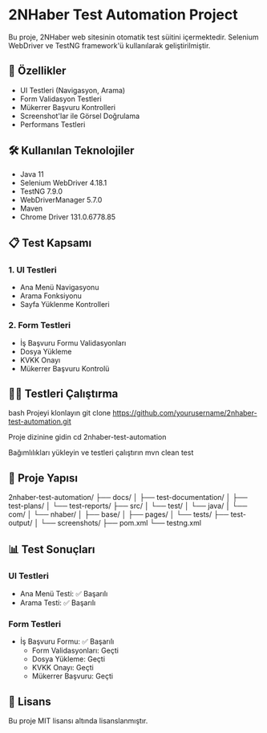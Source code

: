 # 2NHaber Test Automation Project

Bu proje, 2NHaber web sitesinin otomatik test süitini içermektedir. Selenium WebDriver ve TestNG framework'ü kullanılarak geliştirilmiştir.

## 🚀 Özellikler

- UI Testleri (Navigasyon, Arama)
- Form Validasyon Testleri
- Mükerrer Başvuru Kontrolleri
- Screenshot'lar ile Görsel Doğrulama
- Performans Testleri

## 🛠️ Kullanılan Teknolojiler

- Java 11
- Selenium WebDriver 4.18.1
- TestNG 7.9.0
- WebDriverManager 5.7.0
- Maven
- Chrome Driver 131.0.6778.85

## 📋 Test Kapsamı

### 1. UI Testleri
- Ana Menü Navigasyonu
- Arama Fonksiyonu
- Sayfa Yüklenme Kontrolleri

### 2. Form Testleri
- İş Başvuru Formu Validasyonları
- Dosya Yükleme
- KVKK Onayı
- Mükerrer Başvuru Kontrolü

## 🏃‍♂️ Testleri Çalıştırma 

bash
Projeyi klonlayın
git clone https://github.com/yourusername/2nhaber-test-automation.git

Proje dizinine gidin
cd 2nhaber-test-automation

Bağımlılıkları yükleyin ve testleri çalıştırın
mvn clean test


## 📁 Proje Yapısı
2nhaber-test-automation/
├── docs/
│ ├── test-documentation/
│ ├── test-plans/
│ └── test-reports/
├── src/
│ └── test/
│ └── java/
│ └── com/
│ └── nhaber/
│ ├── base/
│ ├── pages/
│ └── tests/
├── test-output/
│ └── screenshots/
├── pom.xml
└── testng.xml

## 📊 Test Sonuçları

### UI Testleri
- Ana Menü Testi: ✅ Başarılı
- Arama Testi: ✅ Başarılı

### Form Testleri
- İş Başvuru Formu: ✅ Başarılı
  - Form Validasyonları: Geçti
  - Dosya Yükleme: Geçti
  - KVKK Onayı: Geçti
  - Mükerrer Başvuru: Geçti

## 📝 Lisans

Bu proje MIT lisansı altında lisanslanmıştır.
